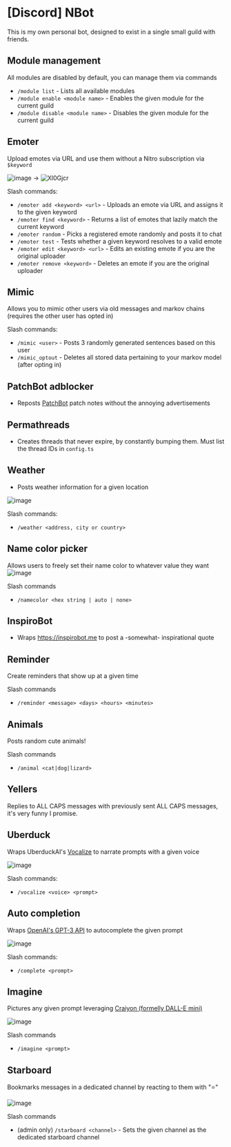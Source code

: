 # [Discord] NBot
This is my own personal bot, designed to exist in a single small guild with friends.

## Module management

All modules are disabled by default, you can manage them via commands
- `/module list` - Lists all available modules
- `/module enable <module name>` - Enables the given module for the current guild
- `/module disable <module name>` - Disables the given module for the current guild

## Emoter

Upload emotes via URL and use them without a Nitro subscription via `$keyword`

![image](https://user-images.githubusercontent.com/11559683/185674640-78870857-e386-4da0-97f2-8a79e3c2a273.png)
->
![Xl0Gjcr](https://user-images.githubusercontent.com/11559683/185674817-c12acaa2-a8e4-43ad-b768-e8cc2e77a739.gif)

Slash commands:
- `/emoter add <keyword> <url>` - Uploads an emote via URL and assigns it to the given keyword
- `/emoter find <keyword>` - Returns a list of emotes that lazily match the current keyword
- `/emoter random` - Picks a registered emote randomly and posts it to chat
- `/emoter test` - Tests whether a given keyword resolves to a valid emote
- `/emoter edit <keyword> <url>` - Edits an existing emote if you are the original uploader
- `/emoter remove <keyword>` - Deletes an emote if you are the original uploader

## Mimic

Allows you to mimic other users via old messages and markov chains (requires the other user has opted in)

Slash commands:
- `/mimic <user>` - Posts 3 randomly generated sentences based on this user
- `/mimic_optout` - Deletes all stored data pertaining to your markov model (after opting in)

## PatchBot adblocker

- Reposts [PatchBot](https://patchbot.io) patch notes without the annoying advertisements

## Permathreads

- Creates threads that never expire, by constantly bumping them. Must list the thread IDs in `config.ts`

## Weather

- Posts weather information for a given location

![image](https://user-images.githubusercontent.com/11559683/185676069-6c824aa1-8079-4fb9-b89f-20bbc8f9dba9.png)

Slash commands:
- `/weather <address, city or country>` 

## Name color picker

Allows users to freely set their name color to whatever value they want
![image](https://user-images.githubusercontent.com/11559683/185676477-f8d7640a-2c0e-48d3-8d35-014333980920.png)

Slash commands
- `/namecolor <hex string | auto | none>`

## InspiroBot

- Wraps https://inspirobot.me to post a -somewhat- inspirational quote


## Reminder

Create reminders that show up at a given time

Slash commands
- `/reminder <message> <days> <hours> <minutes>`


## Animals

Posts random cute animals!

Slash commands
- `/animal <cat|dog|lizard>`

## Yellers

Replies to ALL CAPS messages with previously sent ALL CAPS messages, it's very funny I promise.

## Uberduck

Wraps UberduckAI's [Vocalize](https://app.uberduck.ai/speak#mode=tts-basic) to narrate prompts with a given voice

![image](https://user-images.githubusercontent.com/11559683/185677545-e34ce4c8-58c8-4944-8401-011439845661.png)

Slash commands:
- `/vocalize <voice> <prompt>`

## Auto completion

Wraps [OpenAI's GPT-3 API](https://beta.openai.com/playground) to autocomplete the given prompt

![image](https://user-images.githubusercontent.com/11559683/185678377-e10fb621-3969-4637-b7cb-f9278dd1e50b.png)


Slash commands:
- `/complete <prompt>`

## Imagine

Pictures any given prompt leveraging [Craiyon (formelly DALL-E mini)](https://www.craiyon.com)

![image](https://user-images.githubusercontent.com/11559683/185678144-3efa29f0-8f78-4729-a4e2-faf8d26f02c2.png)

Slash commands
- `/imagine <prompt>`

## Starboard

Bookmarks messages in a dedicated channel by reacting to them with "⭐"

![image](https://user-images.githubusercontent.com/11559683/185678824-3314e5fe-4359-4682-975a-4e79c7b4872a.png)

Slash commands
- (admin only) `/starboard <channel>` - Sets the given channel as the dedicated starboard channel
